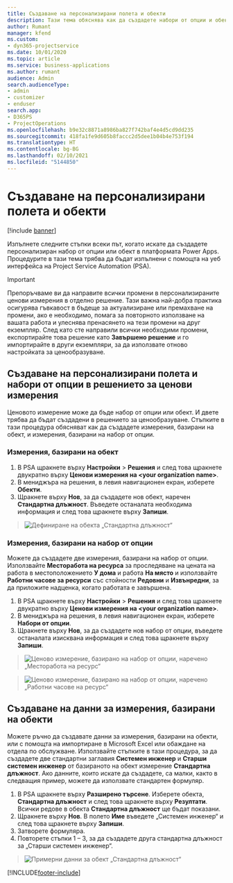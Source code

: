 ```yaml
---
title: Създаване на персонализирани полета и обекти
description: Тази тема обяснява как да създадете набори от опции и обекти в собственото си решение в платформата Power Apps.
author: Rumant
manager: kfend
ms.custom:
- dyn365-projectservice
ms.date: 10/01/2020
ms.topic: article
ms.service: business-applications
ms.author: rumant
audience: Admin
search.audienceType:
- admin
- customizer
- enduser
search.app:
- D365PS
- ProjectOperations
ms.openlocfilehash: b9e32c8871a8986ba827f742baf4e4d5cd9dd235
ms.sourcegitcommit: 418fa1fe9d605b8faccc2d5dee1b04b4e753f194
ms.translationtype: HT
ms.contentlocale: bg-BG
ms.lasthandoff: 02/10/2021
ms.locfileid: "5144850"
---
```

# <a name="create-custom-fields-and-entities"></a>Създаване на персонализирани полета и обекти 

[!include [banner](../includes/psa-now-project-operations.md)]

Изпълнете следните стъпки всеки път, когато искате да създадете персонализиран набор от опции или обект в платформата Power Apps.  
Процедурите в тази тема трябва да бъдат изпълнени с помощта на уеб интерфейса на Project Service Automation (PSA).

> [!IMPORTANT]
> Препоръчваме ви да направите всички промени в персонализираните ценови измерения в отделно решение. Тази важна най-добра практика осигурява гъвкавост в бъдеще за актуализиране или премахване на промени, ако е необходимо, помага за повторното използване на вашата работа и улеснява пренасянето на тези промени на друг екземпляр. След като сте направили всички необходими промени, експортирайте това решение като **Завършено решение** и го импортирайте в други екземпляри, за да използвате отново настройката за ценообразуване.

  
## <a name="create-custom-fields-and-option-sets-in-the-pricing-dimension-solution"></a>Създаване на персонализирани полета и набори от опции в решението за ценови измерения

Ценовото измерение може да бъде набор от опции или обект. И двете трябва да бъдат създадени в решението за ценообразуване. Стъпките в тази процедура обясняват как да създадете измерения, базирани на обект, и измерения, базирани на набор от опции.

### <a name="entity-based-dimensions"></a>Измерения, базирани на обект

1. В PSA щракнете върху **Настройки** > **Решения** и след това щракнете двукратно върху **Ценови измерения на \<your organization name>**.
2. В мениджъра на решения, в левия навигационен екран, изберете **Обекти**.
3. Щракнете върху **Нов**, за да създадете нов обект, наречен **Стандартна длъжност**. Въведете останалата необходима информация и след това щракнете върху **Запиши**.

> ![Дефиниране на обекта „Стандартна длъжност“](media/Standard-Title-entity-definition.png)


### <a name="option-set-based-dimensions"></a>Измерения, базирани на набор от опции 
Можете да създадете две измерения, базирани на набор от опции. Използвайте **Месторабота на ресурса** за проследяване на цената на работа в местоположението **У дома** и работа **На място** и използвайте **Работни часове за ресурси** със стойности **Редовни** и **Извънредни**, за да приложите надценка, когато работата е завършена.


1. В PSA щракнете върху **Настройки** > **Решения** и след това щракнете двукратно върху **Ценови измерения на \<your organization name>**. 
2. В мениджъра на решения, в левия навигационен екран, изберете **Набори от опции**. 
3. Щракнете върху **Нов**, за да създадете нов набор от опции, въведете останалата изисквана информация и след това щракнете върху **Запиши**.

> ![Ценово измерение, базирано на набор от опции, наречено „Месторабота на ресурс“ ](media/Option-set-PD-called-Resource-Work-Location.png)

> ![Ценово измерение, базирано на набор от опции, наречено „Работни часове на ресурс“ ](media/Option-set-PD-called-Resource-Work-Hours.PNG)


## <a name="create-data-for-entity-based-dimensions"></a>Създаване на данни за измерения, базирани на обекти

Можете ръчно да създавате данни за измерения, базирани на обекти, или с помощта на импортиране в Microsoft Excel или обаждане на отдела по обслужване. Използвайте стъпките в тази процедура, за да създадете две стандартни заглавия **Системен инженер** и **Старши системен инженер** от базираното на обект измерение **Стандартна длъжност**. Ако данните, които искате да създадете, са малки, както в следващия пример, можете да използвате стандартен формуляр.

1. В PSA щракнете върху **Разширено търсене**. Изберете обекта, **Стандартна длъжност** и след това щракнете върху **Резултати**. Всички редове в обекта **Стандартна длъжност** ще бъдат показани.
2. Щракнете върху **Нов**. В полето **Име** въведете „Системен инженер“ и след това щракнете върху **Запиши**.
3. Затворете формуляра. 
4. Повторете стъпки 1 – 3, за да създадете друга стандартна длъжност за „Старши системен инженер“.

> ![Примерни данни за обект „Стандартна длъжност“ ](media/ST-data.png)




[!INCLUDE[footer-include](../includes/footer-banner.md)]